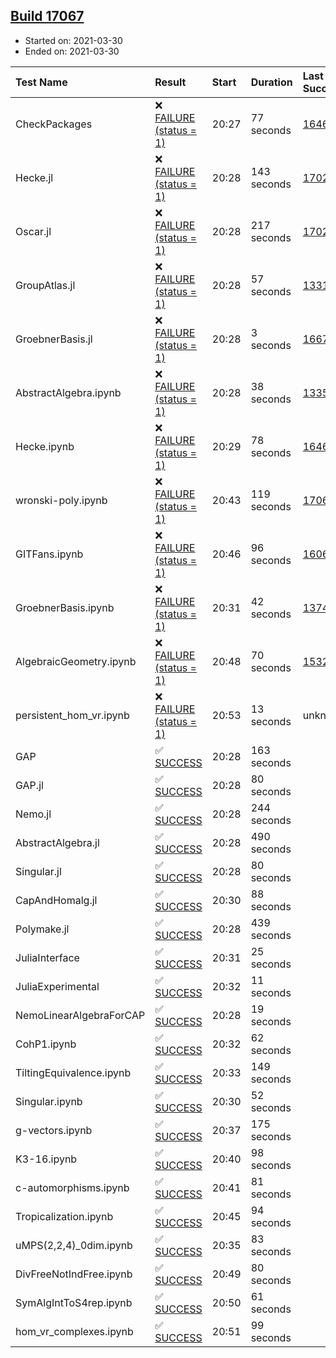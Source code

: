 ## [Build 17067](https://oscarci.mathematik.uni-kl.de/job/oscar/17067/)

* Started on: 2021-03-30
* Ended on: 2021-03-30

| Test Name    | Result | Start | Duration | Last Success | First Failure |
|:-------------|:-------|:------|:---------|:-------------|:--------------|
| CheckPackages | ❌ [FAILURE (status = 1)](https://oscarci.mathematik.uni-kl.de/job/oscar/17067/artifact/logs/build-17067/CheckPackages.log) | 20:27 | 77 seconds | [16463](https://oscarci.mathematik.uni-kl.de/job/oscar/16463/) | [16464](https://oscarci.mathematik.uni-kl.de/job/oscar/16464/) |
| Hecke.jl | ❌ [FAILURE (status = 1)](https://oscarci.mathematik.uni-kl.de/job/oscar/17067/artifact/logs/build-17067/Hecke.jl.log) | 20:28 | 143 seconds | [17022](https://oscarci.mathematik.uni-kl.de/job/oscar/17022/) | [17023](https://oscarci.mathematik.uni-kl.de/job/oscar/17023/) |
| Oscar.jl | ❌ [FAILURE (status = 1)](https://oscarci.mathematik.uni-kl.de/job/oscar/17067/artifact/logs/build-17067/Oscar.jl.log) | 20:28 | 217 seconds | [17022](https://oscarci.mathematik.uni-kl.de/job/oscar/17022/) | [17023](https://oscarci.mathematik.uni-kl.de/job/oscar/17023/) |
| GroupAtlas.jl | ❌ [FAILURE (status = 1)](https://oscarci.mathematik.uni-kl.de/job/oscar/17067/artifact/logs/build-17067/GroupAtlas.jl.log) | 20:28 | 57 seconds | [13311](https://oscarci.mathematik.uni-kl.de/job/oscar/13311/) | [13312](https://oscarci.mathematik.uni-kl.de/job/oscar/13312/) |
| GroebnerBasis.jl | ❌ [FAILURE (status = 1)](https://oscarci.mathematik.uni-kl.de/job/oscar/17067/artifact/logs/build-17067/GroebnerBasis.jl.log) | 20:28 | 3 seconds | [16676](https://oscarci.mathematik.uni-kl.de/job/oscar/16676/) | [16677](https://oscarci.mathematik.uni-kl.de/job/oscar/16677/) |
| AbstractAlgebra.ipynb | ❌ [FAILURE (status = 1)](https://oscarci.mathematik.uni-kl.de/job/oscar/17067/artifact/logs/build-17067/AbstractAlgebra.ipynb.log) | 20:28 | 38 seconds | [13355](https://oscarci.mathematik.uni-kl.de/job/oscar/13355/) | [13356](https://oscarci.mathematik.uni-kl.de/job/oscar/13356/) |
| Hecke.ipynb | ❌ [FAILURE (status = 1)](https://oscarci.mathematik.uni-kl.de/job/oscar/17067/artifact/logs/build-17067/Hecke.ipynb.log) | 20:29 | 78 seconds | [16463](https://oscarci.mathematik.uni-kl.de/job/oscar/16463/) | [16464](https://oscarci.mathematik.uni-kl.de/job/oscar/16464/) |
| wronski-poly.ipynb | ❌ [FAILURE (status = 1)](https://oscarci.mathematik.uni-kl.de/job/oscar/17067/artifact/logs/build-17067/wronski-poly.ipynb.log) | 20:43 | 119 seconds | [17066](https://oscarci.mathematik.uni-kl.de/job/oscar/17066/) | [17067](https://oscarci.mathematik.uni-kl.de/job/oscar/17067/) |
| GITFans.ipynb | ❌ [FAILURE (status = 1)](https://oscarci.mathematik.uni-kl.de/job/oscar/17067/artifact/logs/build-17067/GITFans.ipynb.log) | 20:46 | 96 seconds | [16068](https://oscarci.mathematik.uni-kl.de/job/oscar/16068/) | [16069](https://oscarci.mathematik.uni-kl.de/job/oscar/16069/) |
| GroebnerBasis.ipynb | ❌ [FAILURE (status = 1)](https://oscarci.mathematik.uni-kl.de/job/oscar/17067/artifact/logs/build-17067/GroebnerBasis.ipynb.log) | 20:31 | 42 seconds | [13748](https://oscarci.mathematik.uni-kl.de/job/oscar/13748/) | [13749](https://oscarci.mathematik.uni-kl.de/job/oscar/13749/) |
| AlgebraicGeometry.ipynb | ❌ [FAILURE (status = 1)](https://oscarci.mathematik.uni-kl.de/job/oscar/17067/artifact/logs/build-17067/AlgebraicGeometry.ipynb.log) | 20:48 | 70 seconds | [15322](https://oscarci.mathematik.uni-kl.de/job/oscar/15322/) | [15323](https://oscarci.mathematik.uni-kl.de/job/oscar/15323/) |
| persistent_hom_vr.ipynb | ❌ [FAILURE (status = 1)](https://oscarci.mathematik.uni-kl.de/job/oscar/17067/artifact/logs/build-17067/persistent_hom_vr.ipynb.log) | 20:53 | 13 seconds | unknown | unknown |
| GAP | ✅ [SUCCESS](https://oscarci.mathematik.uni-kl.de/job/oscar/17067/artifact/logs/build-17067/GAP.log) | 20:28 | 163 seconds |  |  |
| GAP.jl | ✅ [SUCCESS](https://oscarci.mathematik.uni-kl.de/job/oscar/17067/artifact/logs/build-17067/GAP.jl.log) | 20:28 | 80 seconds |  |  |
| Nemo.jl | ✅ [SUCCESS](https://oscarci.mathematik.uni-kl.de/job/oscar/17067/artifact/logs/build-17067/Nemo.jl.log) | 20:28 | 244 seconds |  |  |
| AbstractAlgebra.jl | ✅ [SUCCESS](https://oscarci.mathematik.uni-kl.de/job/oscar/17067/artifact/logs/build-17067/AbstractAlgebra.jl.log) | 20:28 | 490 seconds |  |  |
| Singular.jl | ✅ [SUCCESS](https://oscarci.mathematik.uni-kl.de/job/oscar/17067/artifact/logs/build-17067/Singular.jl.log) | 20:28 | 80 seconds |  |  |
| CapAndHomalg.jl | ✅ [SUCCESS](https://oscarci.mathematik.uni-kl.de/job/oscar/17067/artifact/logs/build-17067/CapAndHomalg.jl.log) | 20:30 | 88 seconds |  |  |
| Polymake.jl | ✅ [SUCCESS](https://oscarci.mathematik.uni-kl.de/job/oscar/17067/artifact/logs/build-17067/Polymake.jl.log) | 20:28 | 439 seconds |  |  |
| JuliaInterface | ✅ [SUCCESS](https://oscarci.mathematik.uni-kl.de/job/oscar/17067/artifact/logs/build-17067/JuliaInterface.log) | 20:31 | 25 seconds |  |  |
| JuliaExperimental | ✅ [SUCCESS](https://oscarci.mathematik.uni-kl.de/job/oscar/17067/artifact/logs/build-17067/JuliaExperimental.log) | 20:32 | 11 seconds |  |  |
| NemoLinearAlgebraForCAP | ✅ [SUCCESS](https://oscarci.mathematik.uni-kl.de/job/oscar/17067/artifact/logs/build-17067/NemoLinearAlgebraForCAP.log) | 20:28 | 19 seconds |  |  |
| CohP1.ipynb | ✅ [SUCCESS](https://oscarci.mathematik.uni-kl.de/job/oscar/17067/artifact/logs/build-17067/CohP1.ipynb.log) | 20:32 | 62 seconds |  |  |
| TiltingEquivalence.ipynb | ✅ [SUCCESS](https://oscarci.mathematik.uni-kl.de/job/oscar/17067/artifact/logs/build-17067/TiltingEquivalence.ipynb.log) | 20:33 | 149 seconds |  |  |
| Singular.ipynb | ✅ [SUCCESS](https://oscarci.mathematik.uni-kl.de/job/oscar/17067/artifact/logs/build-17067/Singular.ipynb.log) | 20:30 | 52 seconds |  |  |
| g-vectors.ipynb | ✅ [SUCCESS](https://oscarci.mathematik.uni-kl.de/job/oscar/17067/artifact/logs/build-17067/g-vectors.ipynb.log) | 20:37 | 175 seconds |  |  |
| K3-16.ipynb | ✅ [SUCCESS](https://oscarci.mathematik.uni-kl.de/job/oscar/17067/artifact/logs/build-17067/K3-16.ipynb.log) | 20:40 | 98 seconds |  |  |
| c-automorphisms.ipynb | ✅ [SUCCESS](https://oscarci.mathematik.uni-kl.de/job/oscar/17067/artifact/logs/build-17067/c-automorphisms.ipynb.log) | 20:41 | 81 seconds |  |  |
| Tropicalization.ipynb | ✅ [SUCCESS](https://oscarci.mathematik.uni-kl.de/job/oscar/17067/artifact/logs/build-17067/Tropicalization.ipynb.log) | 20:45 | 94 seconds |  |  |
| uMPS(2,2,4)_0dim.ipynb | ✅ [SUCCESS](https://oscarci.mathematik.uni-kl.de/job/oscar/17067/artifact/logs/build-17067/uMPS-2-2-4-_0dim.ipynb.log) | 20:35 | 83 seconds |  |  |
| DivFreeNotIndFree.ipynb | ✅ [SUCCESS](https://oscarci.mathematik.uni-kl.de/job/oscar/17067/artifact/logs/build-17067/DivFreeNotIndFree.ipynb.log) | 20:49 | 80 seconds |  |  |
| SymAlgIntToS4rep.ipynb | ✅ [SUCCESS](https://oscarci.mathematik.uni-kl.de/job/oscar/17067/artifact/logs/build-17067/SymAlgIntToS4rep.ipynb.log) | 20:50 | 61 seconds |  |  |
| hom_vr_complexes.ipynb | ✅ [SUCCESS](https://oscarci.mathematik.uni-kl.de/job/oscar/17067/artifact/logs/build-17067/hom_vr_complexes.ipynb.log) | 20:51 | 99 seconds |  |  |
